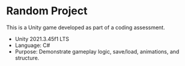 # Random Project
This is a Unity game developed as part of a coding assessment.

- Unity 2021.3.45f1 LTS
- Language: C#
- Purpose: Demonstrate gameplay logic, save/load, animations, and structure.